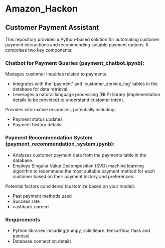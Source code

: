 # Amazon_Hackon
## Customer Payment Assistant
This repository provides a Python-based solution for automating customer payment interactions and recommending suitable payment options. It comprises two key components:

### Chatbot for Payment Queries (payment_chatbot.ipynb):

Manages customer inquiries related to payments.
+ Integrates with the 'payment' and 'customer_service_log' tables in the database for data retrieval.
+ Leverages a natural language processing (NLP) library (implementation details to be provided) to understand customer intent.

Provides informative responses, potentially including:
* Payment status updates
* Payment history details

### Payment Recommendation System (payment_recommendation_system.ipynb):

+ Analyzes customer payment data from the payments table in the database.
+ Employs Singular Value Decomposition (SVD) machine learning algorithm to recommend the most suitable payment method for each customer based on their payment history and 
  preferences.

Potential factors considered (customize based on your model):
 * Past payment methods used
 * Success rate
 * cashback earned

### Requirements
* Python libraries including(numpy, scikitlearn, tensorflow, flask and pandas)
* Database connection details
